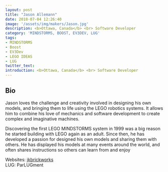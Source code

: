 ```yaml
---
layout: post
title: "Jason Allemann"
date: 2018-07-04 12:26:40
image: '/assets/img/makers/Jason.jpg'
description: <b>Ottawa, Canada</b> <br> Software Developer
category: 'MINDSTORMS, BOOST, EV3DEV, LUG'
tags:
- MINDSTORMS
- Boost
- EV3Dev
- LEGO IDEAS
- LUG
twitter_text:
introduction: <b>Ottawa, Canada</b> <br> Software Developer
---
```




## Bio


Jason loves the challenge and creativity involved in designing his own models, and bringing them to life using the LEGO robotics systems. It allows him to combine his love of mechanics and software development to create complex and imaginative machines.

Discovering the first LEGO MINDSTORMS system in 1999 was a big reason he started building with LEGO again as an adult. Since then, he has developed a passion for designed his own models and sharing them with others. He has displayed his models at many events around the world, and often shares instructions so others can learn from and enjoy

Websites: [jkbrickworks](https://jkbrickworks.com) <br>
LUG: ParLUGment




